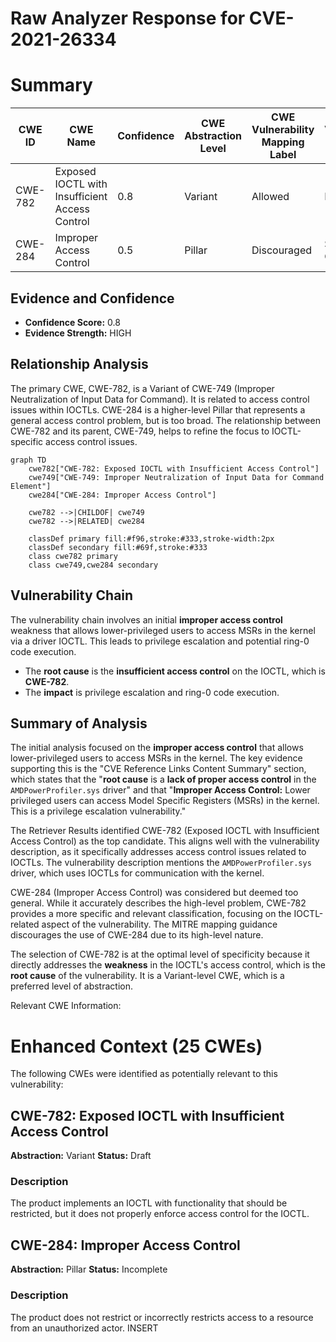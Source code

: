 # Raw Analyzer Response for CVE-2021-26334

# Summary
| CWE ID | CWE Name | Confidence | CWE Abstraction Level | CWE Vulnerability Mapping Label | CWE-Vulnerability Mapping Notes |
|---|---|---|---|---|---|
| CWE-782 | Exposed IOCTL with Insufficient Access Control | 0.8 | Variant | Allowed | Primary CWE |
| CWE-284 | Improper Access Control | 0.5 | Pillar | Discouraged | Secondary Candidate |

## Evidence and Confidence

*   **Confidence Score:** 0.8
*   **Evidence Strength:** HIGH

## Relationship Analysis
The primary CWE, CWE-782, is a Variant of CWE-749 (Improper Neutralization of Input Data for Command). It is related to access control issues within IOCTLs. CWE-284 is a higher-level Pillar that represents a general access control problem, but is too broad. The relationship between CWE-782 and its parent, CWE-749, helps to refine the focus to IOCTL-specific access control issues.

```mermaid
graph TD
    cwe782["CWE-782: Exposed IOCTL with Insufficient Access Control"]
    cwe749["CWE-749: Improper Neutralization of Input Data for Command Element"]
    cwe284["CWE-284: Improper Access Control"]
    
    cwe782 -->|CHILDOF| cwe749
    cwe782 -->|RELATED| cwe284

    classDef primary fill:#f96,stroke:#333,stroke-width:2px
    classDef secondary fill:#69f,stroke:#333
    class cwe782 primary
    class cwe749,cwe284 secondary
```

## Vulnerability Chain
The vulnerability chain involves an initial **improper access control** weakness that allows lower-privileged users to access MSRs in the kernel via a driver IOCTL. This leads to privilege escalation and potential ring-0 code execution.
  - The **root cause** is the **insufficient access control** on the IOCTL, which is **CWE-782**.
  - The **impact** is privilege escalation and ring-0 code execution.

## Summary of Analysis
The initial analysis focused on the **improper access control** that allows lower-privileged users to access MSRs in the kernel. The key evidence supporting this is the "CVE Reference Links Content Summary" section, which states that the "**root cause** is a **lack of proper access control** in the `AMDPowerProfiler.sys` driver" and that "**Improper Access Control:** Lower privileged users can access Model Specific Registers (MSRs) in the kernel. This is a privilege escalation vulnerability."

The Retriever Results identified CWE-782 (Exposed IOCTL with Insufficient Access Control) as the top candidate. This aligns well with the vulnerability description, as it specifically addresses access control issues related to IOCTLs. The vulnerability description mentions the `AMDPowerProfiler.sys` driver, which uses IOCTLs for communication with the kernel.

CWE-284 (Improper Access Control) was considered but deemed too general. While it accurately describes the high-level problem, CWE-782 provides a more specific and relevant classification, focusing on the IOCTL-related aspect of the vulnerability. The MITRE mapping guidance discourages the use of CWE-284 due to its high-level nature.

The selection of CWE-782 is at the optimal level of specificity because it directly addresses the **weakness** in the IOCTL's access control, which is the **root cause** of the vulnerability. It is a Variant-level CWE, which is a preferred level of abstraction.

Relevant CWE Information:

# Enhanced Context (25 CWEs)
The following CWEs were identified as potentially relevant to this vulnerability:

## CWE-782: Exposed IOCTL with Insufficient Access Control
**Abstraction:** Variant
**Status:** Draft

### Description
The product implements an IOCTL with functionality that should be restricted, but it does not properly enforce access control for the IOCTL.

## CWE-284: Improper Access Control
**Abstraction:** Pillar
**Status:** Incomplete

### Description
The product does not restrict or incorrectly restricts access to a resource from an unauthorized actor.
INSERT